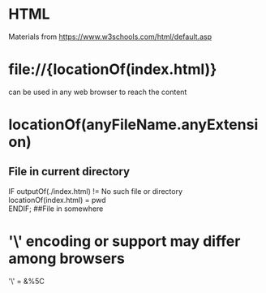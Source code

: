 # HTML
Materials from 
https://www.w3schools.com/html/default.asp
# file://{locationOf(index.html)} 
can be used in any web browser to reach the content

# locationOf(anyFileName.anyExtension)
## File in current directory
IF outputOf(./index.html) != No such file or directory <br />
  locationOf(index.html) = pwd <br/>
ENDIF;
##File in somewhere 
  
# '\\' encoding or support may differ among browsers
\'\\' = &%5C
